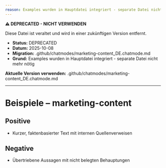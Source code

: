 ```yaml
---
reason: Examples wurden in Hauptdatei integriert - separate Datei nicht mehr nötig
---
```


**⚠️ DEPRECATED - NICHT VERWENDEN**

Diese Datei ist veraltet und wird in einer zukünftigen Version entfernt.

- **Status:** DEPRECATED
- **Datum:** 2025-10-08
- **Migration:** .github/chatmodes/marketing-content_DE.chatmode.md
- **Grund:** Examples wurden in Hauptdatei integriert - separate Datei nicht mehr nötig

**Aktuelle Version verwenden:** .github/chatmodes/marketing-content_DE.chatmode.md

---

# Beispiele – marketing-content

## Positive
- Kurzer, faktenbasierter Text mit internen Quellenverweisen

## Negative
- Übertriebene Aussagen mit nicht belegten Behauptungen


